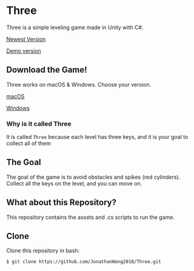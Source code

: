 # Three
Three is a simple leveling game made in Unity with C#. 

[Newest Version](https://three.jonathanwang2018.repl.co/beta/latest/)

[Demo version](https://three.jonathan2018.repl.co/releases/demo/)

## Download the Game!
Three works on macOS & Windows. Choose your version.

[macOS](https://three.jonathan2018.repl.co/three-updater/macOS/v2.0.5.zip)

[Windows](https://three.jonathan2018.repl.co/three-updater/Windows/v2.0.5.zip)

### Why is it called Three
It is called `Three` because each level has three keys, and it is your goal to collect all of them

## The Goal
The goal of the game is to avoid obstacles and spikes (red cylinders). Collect all the keys on the level, and you can move on.

## What about this Repository?
This repository contains the assets and .cs scripts to run the game.

## Clone
Clone this repository in bash:
```bash
$ git clone https://github.com/JonathanWang2018/Three.git
```
